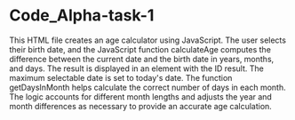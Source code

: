 # Code_Alpha-task-1
This HTML file creates an age calculator using JavaScript. The user selects their birth date, and the JavaScript function calculateAge computes the difference between the current date and the birth date in years, months, and days. The result is displayed in an element with the ID result. The maximum selectable date is set to today's date. The function getDaysInMonth helps calculate the correct number of days in each month. The logic accounts for different month lengths and adjusts the year and month differences as necessary to provide an accurate age calculation.
